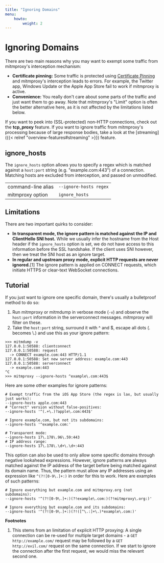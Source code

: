 ```yaml
---
title: "Ignoring Domains"
menu:
    howto:
        weight: 2
---
```


# Ignoring Domains

There are two main reasons why you may want to exempt some traffic from
mitmproxy's interception mechanism:

- **Certificate pinning:** Some traffic is protected using [Certificate
  Pinning](https://security.stackexchange.com/questions/29988/what-is-certificate-pinning)
  and mitmproxy's interception leads to errors. For example, the Twitter app,
  Windows Update or the Apple App Store fail to work if mitmproxy is active.
- **Convenience:** You really don't care about some parts of the traffic and
  just want them to go away. Note that mitmproxy's "Limit" option is often the
  better alternative here, as it is not affected by the limitations listed
  below.

If you want to peek into (SSL-protected) non-HTTP connections, check out the
**tcp_proxy** feature. If you want to ignore traffic from mitmproxy's processing
because of large response bodies, take a look at the [streaming]({{< relref "overview-features#streaming" >}}) feature.

## ignore_hosts

The `ignore_hosts` option allows you to specify a regex which is matched against
a `host:port` string (e.g. "example.com:443") of a connection. Matching hosts
are excluded from interception, and passed on unmodified.

|                    |                                                                    |
| ------------------ | ------------------------------------------------------------------ |
| command-line alias | `--ignore-hosts regex`                                             |
| mitmproxy option   | `ignore_hosts` |

## Limitations

There are two important quirks to consider:

- **In transparent mode, the ignore pattern is matched against the IP and
  ClientHello SNI host.** While we usually infer the hostname from the Host
  header if the `ignore_hosts` option is set, we do not have access to this
  information before the SSL handshake. If the client uses SNI however, then we
  treat the SNI host as an ignore target.
- **In regular and upstream proxy mode, explicit HTTP requests are never
  ignored.**\[1\] The ignore pattern is applied on CONNECT requests, which
  initiate HTTPS or clear-text WebSocket connections.

## Tutorial

If you just want to ignore one specific domain, there's usually a bulletproof
method to do so:

1. Run mitmproxy or mitmdump in verbose mode (`-v`) and observe the `host:port`
    information in the serverconnect messages. mitmproxy will filter on these.
2. Take the `host:port` string, surround it with ^ and $, escape all dots (.
    becomes \\.) and use this as your ignore pattern:

```
>>> mitmdump -v
127.0.0.1:50588: clientconnect
127.0.0.1:50588: request
  -> CONNECT example.com:443 HTTP/1.1
127.0.0.1:50588: Set new server address: example.com:443
127.0.0.1:50588: serverconnect
  -> example.com:443
^C
>>> mitmproxy --ignore-hosts ^example\.com:443$
```

Here are some other examples for ignore patterns:

```
# Exempt traffic from the iOS App Store (the regex is lax, but usually just works):
--ignore-hosts apple.com:443
# "Correct" version without false-positives:
--ignore-hosts '^(.+\.)?apple\.com:443$'

# Ignore example.com, but not its subdomains:
--ignore-hosts '^example.com:'

# Transparent mode:
--ignore-hosts 17\.178\.96\.59:443
# IP address range:
--ignore-hosts 17\.178\.\d+\.\d+:443
```

This option can also be used to only allow some specific domains through negative lookahead expressions. However, ignore
patterns are always matched against the IP address of the target before being matched against its domain name. Thus, the
pattern must allow any IP addresses using an expression like `^(?![0-9\.]+:)` in order for this to work.
Here are examples of such patterns:

```
# Ignore everything but example.com and mitmproxy.org (not subdomains):
--ignore-hosts '^(?![0-9\.]+:)(?!example\.com:)(?!mitmproxy\.org:)'

# Ignore everything but example.com and its subdomains:
--ignore-hosts '^(?![0-9\.]+:)(?!([^\.:]+\.)*example\.com:)'
```

**Footnotes**

1. This stems from an limitation of explicit HTTP proxying: A single connection
    can be re-used for multiple target domains - a `GET http://example.com/`
    request may be followed by a `GET http://evil.com/` request on the same
    connection. If we start to ignore the connection after the first request, we
    would miss the relevant second one.
